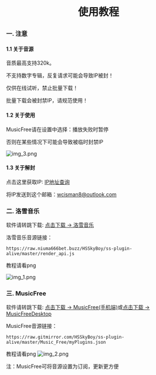 # <p align="center">使用教程</p>


### 一. 注意
#### 1.1 关于音源

音质最高支持320k。

不支持数字专辑，反复请求可能会导致IP被封！

仅供在线试听，禁止批量下载！

批量下载会被封禁IP，请规范使用！

#### 1.2 关于使用

MusicFree请在设置中选择：播放失败时暂停

否则在某些情况下可能会导致被临时封禁IP

![img_3.png](source/注意1.png)

#### 1.3 关于解封

点击这里获取IP: [IP地址查询](https://ip125.com)

将IP发送到这个邮箱：wcisman8@outlook.com

### 二. 洛雪音乐

软件请转跳下载: [点击下载 -> 洛雪音乐](https://github.com/lyswhut/lx-music-mobile/releases/download/v1.4.2/lx-music-mobile-v1.4.2-arm64-v8a.apk)

洛雪音乐音源链接：
```any
https://raw.niuma666bet.buzz/HSSkyBoy/ss-plugin-alive/master/render_api.js
```

教程请看png

![img_1.png](source/LxMusic.png)


### 三. MusicFree

软件请转跳下载: [点击下载 → MusicFree(手机端)](https://github.com/maotoumao/MusicFree/releases/)或[点击下载 → MusicFreeDesktop](https://github.com/maotoumao/MusicFreeDesktop/releases)

MusicFree音源链接：
```any
https://raw.gitmirror.com/HSSkyBoy/ss-plugin-alive/master/Music_Free/myPlugins.json
```

教程请看png
![img_2.png](source/MusicFree.png)


注：MusicFree可将音源设置为订阅，更新更方便
